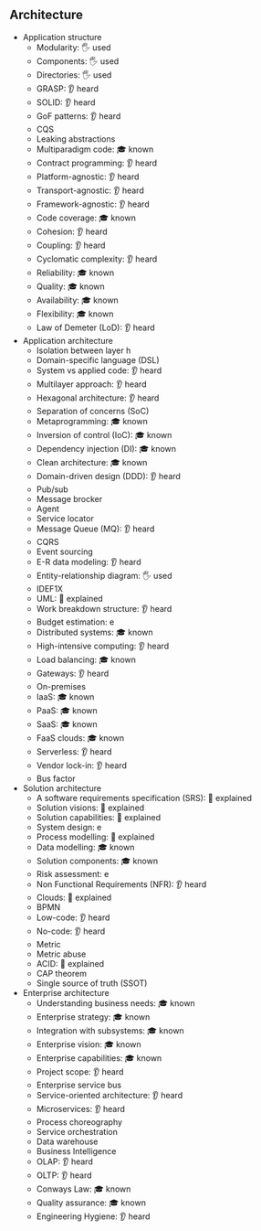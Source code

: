 ## Architecture

- Application structure
  - Modularity: 🖐️ used
  - Components: 🖐️ used
  - Directories: 🖐️ used
  - GRASP: 👂 heard
  - SOLID: 👂 heard
  - GoF patterns: 👂 heard
  - CQS
  - Leaking abstractions
  - Multiparadigm code: 🎓 known
  - Contract programming: 👂 heard
  - Platform-agnostic: 👂 heard
  - Transport-agnostic: 👂 heard
  - Framework-agnostic: 👂 heard
  - Code coverage: 🎓 known
  - Cohesion: 👂 heard
  - Coupling: 👂 heard
  - Cyclomatic complexity: 👂 heard
  - Reliability: 🎓 known
  - Quality: 🎓 known
  - Availability: 🎓 known
  - Flexibility: 🎓 known
  - Law of Demeter (LoD): 👂 heard
- Application architecture
  - Isolation between layer h
  - Domain-specific language (DSL)
  - System vs applied code: 👂 heard
  - Multilayer approach: 👂 heard
  - Hexagonal architecture: 👂 heard
  - Separation of concerns (SoC)
  - Metaprogramming: 🎓 known
  - Inversion of control (IoC): 🎓 known
  - Dependency injection (DI): 🎓 known
  - Clean architecture: 🎓 known
  - Domain-driven design (DDD): 👂 heard
  - Pub/sub
  - Message brocker
  - Agent
  - Service locator
  - Message Queue (MQ): 👂 heard
  - CQRS
  - Event sourcing
  - E-R data modeling: 👂 heard
  - Entity-relationship diagram: 🖐️ used
  - IDEF1X
  - UML: 🙋 explained
  - Work breakdown structure: 👂 heard
  - Budget estimation: e
  - Distributed systems: 🎓 known
  - High-intensive computing: 👂 heard
  - Load balancing: 🎓 known
  - Gateways: 👂 heard
  - On-premises
  - IaaS: 🎓 known
  - PaaS: 🎓 known
  - SaaS: 🎓 known
  - FaaS clouds: 🎓 known
  - Serverless: 👂 heard
  - Vendor lock-in: 👂 heard
  - Bus factor
- Solution architecture
  - A software requirements specification (SRS): 🙋 explained
  - Solution visions: 🙋 explained
  - Solution capabilities: 🙋 explained
  - System design: e
  - Process modelling: 🙋 explained
  - Data modelling: 🎓 known
  - Solution components: 🎓 known
  - Risk assessment: e
  - Non Functional Requirements (NFR): 👂 heard
  - Clouds: 🙋 explained
  - BPMN
  - Low-code: 👂 heard
  - No-code: 👂 heard
  - Metric
  - Metric abuse
  - ACID: 🙋 explained
  - CAP theorem
  - Single source of truth (SSOT)
- Enterprise architecture
  - Understanding business needs: 🎓 known
  - Enterprise strategy: 🎓 known
  - Integration with subsystems: 🎓 known
  - Enterprise vision: 🎓 known
  - Enterprise capabilities: 🎓 known
  - Project scope: 👂 heard
  - Enterprise service bus
  - Service-oriented architecture: 👂 heard
  - Microservices: 👂 heard
  - Process choreography
  - Service orchestration
  - Data warehouse
  - Business Intelligence
  - OLAP: 👂 heard
  - OLTP: 👂 heard
  - Conways Law: 🎓 known
  - Quality assurance: 🎓 known
  - Engineering Hygiene: 👂 heard
